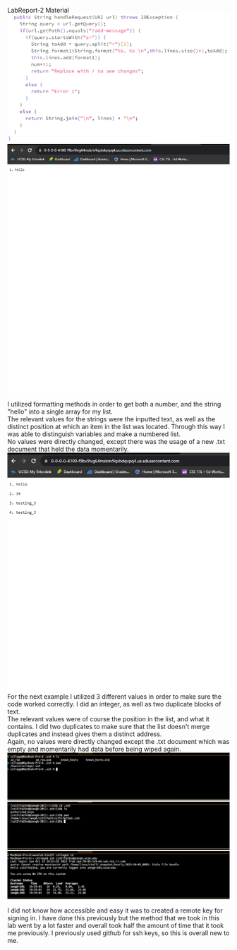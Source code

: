 LabReport-2 Material  
![Image](geag.PNG)  
![Image](Picture1.PNG)  
I utilized formatting methods in order to get both a number, and the string "hello" into a single array for my list.  
The relevant values for the strings were the inputted text, as well as the distinct position at which an item in the list was located. Through this way I was able to distinguish variables and make a numbered list.  
No values were directly changed, except there was the usage of a new .txt document that held the data momentarily.  
![Image](Picture2.PNG)  
For the next example I utilized 3 different values in order to make sure the code worked correctly. I did an integer, as well as two duplicate blocks of text.  
The relevant values were of course the position in the list, and what it contains. I did two duplicates to make sure that the list doesn't merge duplicates and instead gives them a distinct address.  
Again, no values were directly changed except the .txt document which was empty and momentarily had data before being wiped again.  
![Image](privkey.png)  
![Image](authkeys.png)  
![Image](signin.png)  

I did not know how accessible and easy it was to created a remote key for signing in. I have done this previously but the method that we took in this lab went by a lot faster and overall took half the amount of time that it took me previously. I previously used github for ssh keys, so this is overall new to me.
